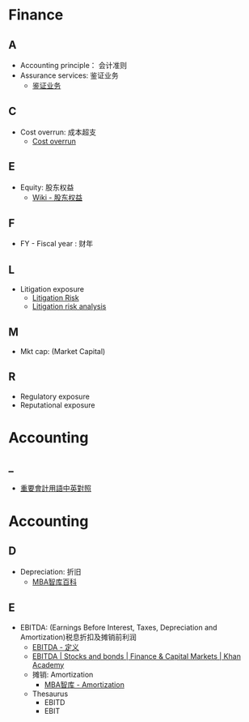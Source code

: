 # Finance
## A
- Accounting principle： 会计准则
- Assurance services: 鉴证业务
  - [鉴证业务](https://wiki.mbalib.com/zh-tw/%E9%89%B4%E8%AF%81%E4%B8%9A%E5%8A%A1)


## C
- Cost overrun: 成本超支
  - [Cost overrun](https://en.wikipedia.org/wiki/Cost_overrun)
## E
- Equity: 股东权益
  - [Wiki - 股东权益](https://zh.wikipedia.org/wiki/%E8%82%A1%E6%9D%B1%E6%AC%8A%E7%9B%8A)
## F
- FY - Fiscal year : 财年

## L
- Litigation exposure
  - [Litigation Risk](https://www.investopedia.com/terms/l/litigation-risk.asp)
  - [Litigation risk analysis](https://en.wikipedia.org/wiki/Litigation_risk_analysis)

## M
- Mkt cap: (Market Capital)

## R
- Regulatory exposure
- Reputational exposure

# Accounting
## _
- [重要會計用語中英對照](https://www.ardf.org.tw/html/tifrs1001115.pdf)

# Accounting
## D
- Depreciation: 折旧
  - [MBA智库百科](https://wiki.mbalib.com/wiki/%E6%8A%98%E6%97%A7)
## E
- EBITDA: (Earnings Before Interest, Taxes, Depreciation and Amortization)税息折扣及摊销前利润
  - [EBITDA - 定义](https://wiki.mbalib.com/wiki/EBITDA)
  - [EBITDA | Stocks and bonds | Finance & Capital Markets | Khan Academy](https://www.youtube.com/watch?v=v4Fq9LEspzw)
  - 摊销: Amortization
    - [MBA智库 - Amortization](https://wiki.mbalib.com/wiki/%E6%91%8A%E9%94%80)
  - Thesaurus
    - EBITD
    - EBIT